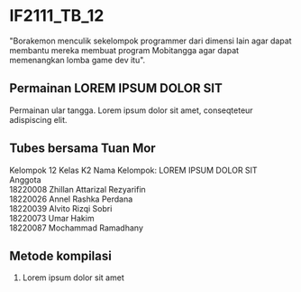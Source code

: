 # IF2111_TB_12
"Borakemon menculik sekelompok programmer dari dimensi lain agar dapat membantu mereka membuat program Mobitangga agar dapat memenangkan lomba game dev itu".

## Permainan LOREM IPSUM DOLOR SIT
Permainan ular tangga. Lorem ipsum dolor sit amet, conseqteteur adispiscing elit.

## Tubes bersama Tuan Mor
Kelompok 12 Kelas K2 
Nama Kelompok: LOREM IPSUM DOLOR SIT  
Anggota  
18220008 Zhillan Attarizal Rezyarifin  
18220026 Annel Rashka Perdana  
18220039 Alvito Rizqi Sobri  
18220073 Umar Hakim  
18220087 Mochammad Ramadhany  

## Metode kompilasi
1. Lorem ipsum dolor sit amet
